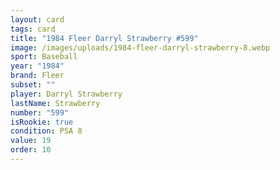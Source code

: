```yaml
---
layout: card
tags: card
title: "1984 Fleer Darryl Strawberry #599"
image: /images/uploads/1984-fleer-darryl-strawberry-8.webp
sport: Baseball
year: "1984"
brand: Fleer
subset: ""
player: Darryl Strawberry
lastName: Strawberry
number: "599"
isRookie: true
condition: PSA 8
value: 19
order: 10
---
```

